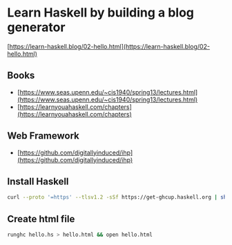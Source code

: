 # Learn Haskell by building a blog generator

[https://learn-haskell.blog/02-hello.html](https://learn-haskell.blog/02-hello.html)

## Books
- [https://www.seas.upenn.edu/~cis1940/spring13/lectures.html](https://www.seas.upenn.edu/~cis1940/spring13/lectures.html)
- [https://learnyouahaskell.com/chapters](https://learnyouahaskell.com/chapters)

## Web Framework
- [https://github.com/digitallyinduced/ihp](https://github.com/digitallyinduced/ihp)

## Install Haskell
```sh
curl --proto '=https' --tlsv1.2 -sSf https://get-ghcup.haskell.org | sh
```

## Create html file
```sh
runghc hello.hs > hello.html && open hello.html
```

